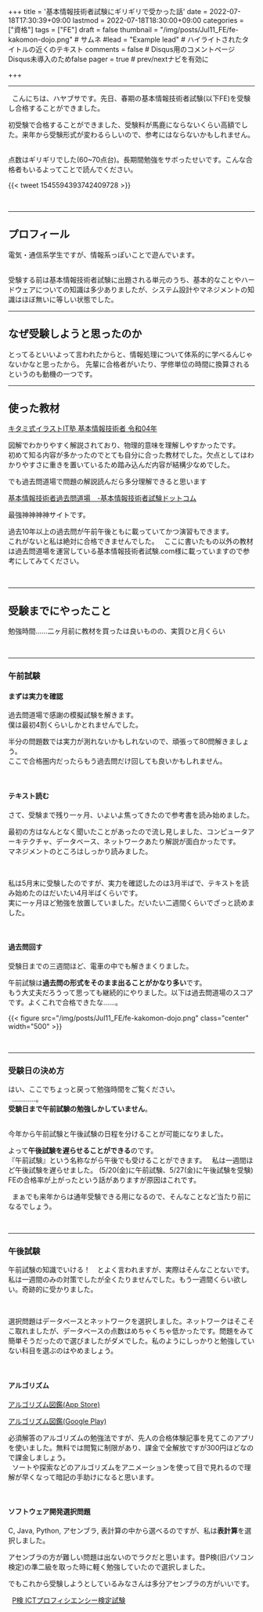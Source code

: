 +++
title = '基本情報技術者試験にギリギリで受かった話'
date = 2022-07-18T17:30:39+09:00
lastmod = 2022-07-18T18:30:00+09:00
categories = ["資格"]
tags = ["FE"]
draft = false
thumbnail = "/img/posts/Jul11_FE/fe-kakomon-dojo.png" # サムネ
#lead = "Example lead" # ハイライトされたタイトルの近くのテキスト
comments = false # Disqus用のコメントページ　Disqus未導入のためfalse
pager = true # prev/nextナビを有効に

+++

---
&nbsp;
こんにちは、ハヤブサです。先日、春期の基本情報技術者試験(以下FE)を受験し合格することができました。
&nbsp;

  
初受験で合格することができました、受験料が馬鹿にならないくらい高額でした。来年から受験形式が変わるらしいので、参考にはならないかもしれません。
&nbsp;

  
点数はギリギリでした(60~70点台)。長期間勉強をサボったせいです。こんな合格者もいるよってことで読んでください。
&nbsp;

 {{< tweet 1545594393742409728 >}}

&nbsp;

---
## プロフィール
電気・通信系学生ですが、情報系っぽいことで遊んでいます。  
&nbsp;

受験する前は基本情報技術者試験に出題される単元のうち、基本的なことやハードウェアについての知識は多少ありましたが、システム設計やマネジメントの知識はほぼ無いに等しい状態でした。
&nbsp;

---
## なぜ受験しようと思ったのか
とってるといいよって言われたからと、情報処理について体系的に学べるんじゃないかなと思ったから。
先輩に合格者がいたり、学修単位の時間に換算されるというのも動機の一つです。
&nbsp;

---
## 使った教材

[キタミ式イラストIT塾 基本情報技術者 令和04年](https://www.amazon.co.jp/dp/4297124513/)
  
図解でわかりやすく解説されており、物理的意味を理解しやすかったです。  
初めて知る内容が多かったのでとても自分に合った教材でした。欠点としてはわかりやすさに重きを置いているため踏み込んだ内容が結構少なめでした。
  
でも過去問道場で問題の解説読んだら多分理解できると思います
&nbsp;

  
[基本情報技術者過去問道場　-基本情報技術者試験ドットコム](https://www.fe-siken.com "過去問を解きに行く")
  
最強神神神神サイトです。 
  
過去10年以上の過去問が午前午後ともに載っていてかつ演習もできます。  
これがないと私は絶対に合格できませんでした。
&nbsp;
ここに書いたもの以外の教材は過去問道場を運営している基本情報技術者試験.com様に載っていますので参考にしてみてください。
  

&nbsp;

---
## 受験までにやったこと
勉強時間……二ヶ月前に教材を買ったは良いものの、実質ひと月くらい
  
&nbsp;

---

### 午前試験
#### まずは実力を確認
過去問道場で感謝の模擬試験を解きます。  
僕は最初4割くらいしかとれませんでした。  
  
半分の問題数では実力が測れないかもしれないので、頑張って80問解きましょう。  
ここで合格圏内だったらもう過去問だけ回しても良いかもしれません。
  
&nbsp;
  
#### テキスト読む
さて、受験まで残り一ヶ月、いよいよ焦ってきたので参考書を読み始めました。    
  
最初の方はなんとなく聞いたことがあったので流し見しました、コンピュータアーキテクチャ、データベース、ネットワークあたり解説が面白かったです。   
マネジメントのところはしっかり読みました。  
  
&nbsp;
  
私は5月末に受験したのですが、実力を確認したのは3月半ばで、テキストを読み始めたのはだいたい4月半ばくらいです。  
実に一ヶ月ほど勉強を放置していました。だいたい二週間くらいでざっと読めました。
  
&nbsp;
&nbsp;
#### 過去問回す
受験日までの三週間ほど、電車の中でも解きまくりました。  

午前試験は**過去問の形式をそのまま出ることがかなり多い**です。  
もう大丈夫だろうって思っても継続的にやりました。以下は過去問道場のスコアです。よくこれで合格できたな……。 
  
{{< figure src="/img/posts/Jul11_FE/fe-kakomon-dojo.png" class="center" width="500" >}}
  
&nbsp;
&nbsp;

---
### 受験日の決め方
はい、ここでちょっと戻って勉強時間をご覧ください。  
&nbsp;
…………。  
**受験日まで午前試験の勉強しかしていません**。  
&nbsp;

  
今年から午前試験と午後試験の日程を分けることが可能になりました。  
  
  
よって**午後試験を遅らせることができる**のです。  
『午前試験』という名称ながら午後でも受けることができます。
&nbsp;
私は一週間ほど午後試験を遅らせました。  (5/20(金)に午前試験、5/27(金)に午後試験を受験)
FEの合格率が上がったという話がありますが原因はこれです。
  
&nbsp;
まぁでも来年からは通年受験できる用になるので、そんなことなど当たり前になるでしょう。
    
&nbsp;

---
### 午後試験
午前試験の知識でいける！　とよく言われますが、実際はそんなことないです。私は一週間のみの対策でしたが全くたりませんでした。もう一週間くらい欲しい。奇跡的に受かりました。

&nbsp;

選択問題はデータベースとネットワークを選択しました。ネットワークはそこそこ取れましたが、データベースの点数はめちゃくちゃ低かったです。問題をみて簡単そうだったので選びましたがダメでした。私のようにしっかりと勉強していない科目を選ぶのはやめましょう。

&nbsp;

#### アルゴリズム

[アルゴリズム図鑑(App Store)](https://apps.apple.com/jp/app/%E3%82%A2%E3%83%AB%E3%82%B4%E3%83%AA%E3%82%BA%E3%83%A0%E5%9B%B3%E9%91%91/id1047532631)
&nbsp;
  
[アルゴリズム図鑑(Google Play)](https://play.google.com/store/apps/details?id=wiki.algorithm.algorithms&hl=ja&gl=US)
&nbsp;

必須解答のアルゴリズムの勉強法ですが、先人の合格体験記事を見てこのアプリを使いました。無料では閲覧に制限があり、課金で全解放ですが300円ほどなので課金しましょう。  
&nbsp;
ソートや探索などのアルゴリズムをアニメーションを使って目で見れるので理解が早くなって暗記の手助けになると思います。  
  
&nbsp;

#### ソフトウェア開発選択問題
C, Java, Python, アセンブラ, 表計算の中から選べるのですが、私は**表計算**を選択しました。  
  
アセンブラの方が難しい問題は出ないのでラクだと思います。昔P検(旧パソコン検定)の準二級を取った時に軽く勉強していたので選択しました。  
  
でもこれから受験しようとしているみなさんは多分アセンブラの方がいいです。  
  
&nbsp;
[P検 ICTプロフィシエンシー検定試験](https://www.pken.com/tool/typing.html)
  
&nbsp;

